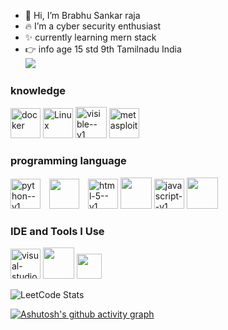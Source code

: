 - 👋 Hi, I’m Brabhu Sankar raja
- 🔥 I’m a cyber security enthusiast
- ✨ currently learning mern stack 
- 👉 info age 15 std 9th Tamilnadu India   <br /> [<img src="https://img.shields.io/badge/Instagram-E4405F?style=for-the-badge&logo=instagram&logoColor=white" />](https://www.instagram.com/error._.doc)
### knowledge

<img width="48" height="48" src="https://img.icons8.com/color/48/docker.png" alt="docker"/> <img width="48" height="48" src="https://img.icons8.com/external-those-icons-flat-those-icons/48/external-Linux-logos-and-brands-those-icons-flat-those-icons.png" alt="Linux"/> <img width="50" height="50" src="https://img.icons8.com/ios/50/228BE6/visible--v1.png" alt="visible--v1"/> <img width="48" height="48" src="https://img.icons8.com/color/48/metasploit.png" alt="metasploit"/>

### programming language 
  <img width="48" height="48" src="https://img.icons8.com/color/48/python--v1.png" alt="python--v1" style="margin-right: 10px;">  <img width="48" height="48" src="https://img.icons8.com/color/48/bash.png" style="margin-right: 10px;"> <img width="48" height="48" src="https://img.icons8.com/color/48/html-5--v1.png" alt="html-5--v1"/> <img height="50" width="50" src="https://img.icons8.com/color/48/000000/css3.png" /> <img width="48" height="48" src="https://img.icons8.com/color/48/javascript--v1.png" alt="javascript--v1"/> <img height="50" width="50" src="https://img.icons8.com/color/48/000000/nodejs.png"/>
### IDE and Tools I Use
<img width="48" height="48" src="https://img.icons8.com/color/48/visual-studio-code-2019.png" alt="visual-studio-code-2019"/> <img height="50" width="50" src="https://img.icons8.com/color/50/000000/git.png"/> <img width="40" height="40" src="https://img.icons8.com/external-tal-revivo-color-tal-revivo/24/external-vim-a-highly-configurable-text-editor-for-efficiently-creating-and-changing-any-kind-of-text-logo-color-tal-revivo.png"/>

![LeetCode Stats](https://leetcard.jacoblin.cool/brabhu?theme=dark&font=Hahmlet&ext=contest)

[![Ashutosh's github activity graph](https://github-readme-activity-graph.vercel.app/graph?username=brabhu&bg_color=000000&color=ffffff&line=00ff00&point=ff0000&area=true&hide_border=true)](https://github.com/ashutosh00710/github-readme-activity-graph)
